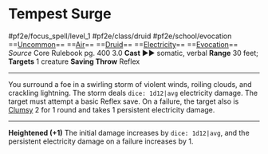 # Tempest Surge
#pf2e/focus_spell/level_1 #pf2e/class/druid  #pf2e/school/evocation 
==[Uncommon](../../../../../TTRPGShare-Pathfinder-2E-Vault/rules/traits/uncommon.md)== ==[Air](../../../../../TTRPGShare-Pathfinder-2E-Vault/rules/traits/air.md)== ==[Druid](../../../../../TTRPGShare-Pathfinder-2E-Vault/rules/traits/druid.md)== ==[Electricity](../../../../../TTRPGShare-Pathfinder-2E-Vault/rules/traits/electricity.md)== ==[Evocation](../../../../../TTRPGShare-Pathfinder-2E-Vault/rules/traits/evocation.md)==
*Source* Core Rulebook pg. 400 3.0
**Cast** ►► somatic, verbal
**Range** 30 feet; **Targets** 1 creature
**Saving Throw** Reflex

---
You surround a foe in a swirling storm of violent winds, roiling clouds, and crackling lightning. The storm deals `dice: 1d12|avg` electricity damage. The target must attempt a basic Reflex save. On a failure, the target also is [Clumsy](../../../Conditions/Clumsy.md) 2 for 1 round and takes 1 persistent electricity damage.

<hr>

**Heightened (+1)** The initial damage increases by `dice: 1d12|avg`, and the persistent electricity damage on a failure increases by 1.